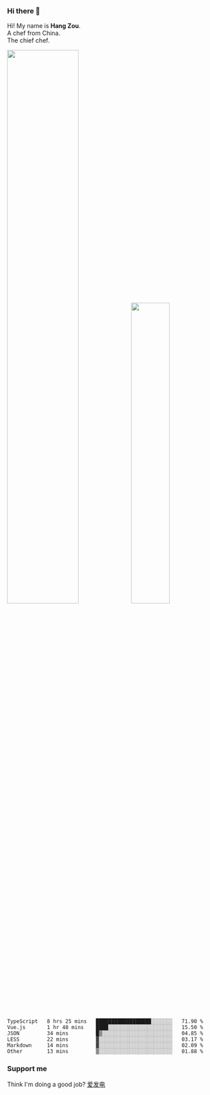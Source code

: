 ### Hi there 👋

Hi! My name is **Hang Zou**.  
A chef from China.  
The chief chef.

<img align="" width="57.5%" src="https://github-readme-stats.vercel.app/api?username=zouhangwithsweet&hide_title=true&hide_border=true&show_icons=true&include_all_commits=true&line_height=21" /><img align="" width="42.4%" src="https://github-readme-stats.vercel.app/api/top-langs/?username=zouhangwithsweet&hide_title=true&hide_border=true&layout=compact" />

<!--START_SECTION:waka-->

```text
TypeScript   8 hrs 25 mins   ██████████████████░░░░░░░   71.90 %
Vue.js       1 hr 48 mins    ████░░░░░░░░░░░░░░░░░░░░░   15.50 %
JSON         34 mins         █▒░░░░░░░░░░░░░░░░░░░░░░░   04.85 %
LESS         22 mins         ▓░░░░░░░░░░░░░░░░░░░░░░░░   03.17 %
Markdown     14 mins         ▓░░░░░░░░░░░░░░░░░░░░░░░░   02.09 %
Other        13 mins         ▒░░░░░░░░░░░░░░░░░░░░░░░░   01.88 %
```

<!--END_SECTION:waka-->

### Support me

Think I'm doing a good job? [爱发电](https://afdian.net/@zouhangsweet)
